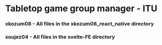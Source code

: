 # Tabletop game group manager - ITU

### xkozum08 - All files in the xkozum08_react_native directory
### xoujez04 - All files in the svelte-FE directory
